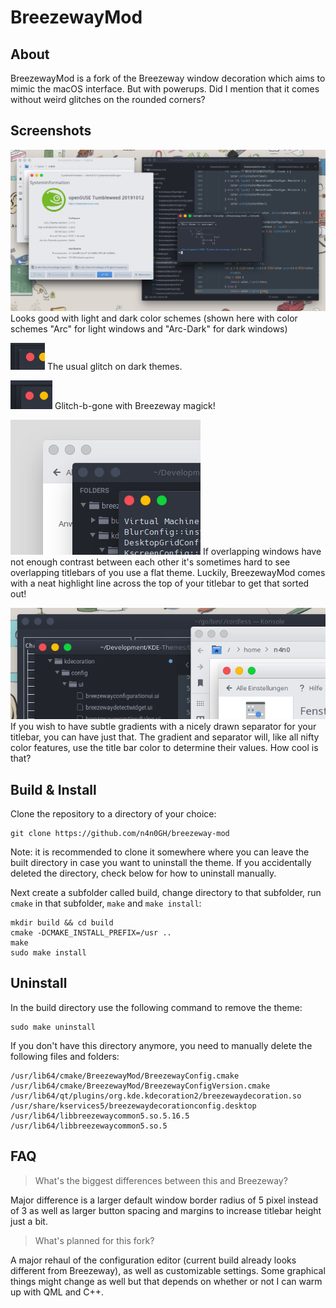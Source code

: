 # BreezewayMod
## About
BreezewayMod is a fork of the Breezeway window decoration which aims to mimic the macOS interface. But with powerups.
Did I mention that it comes without weird glitches on the rounded corners?

## Screenshots
![](screenshot.png)
Looks good with light and dark color schemes (shown here with color schemes "Arc" for light windows and "Arc-Dark" for dark windows)

![](sierrabreeze.png)
The usual glitch on dark themes.

![](breezewaymod.png)
Glitch-b-gone with Breezeway magick!

![](low_contrast.png)
If overlapping windows have not enough contrast between each other it's sometimes hard to see overlapping titlebars of you use a flat theme. Luckily, BreezewayMod comes with a neat highlight line across the top of your titlebar to get that sorted out!

![](gradients.png)
If you wish to have subtle gradients with a nicely drawn separator for your titlebar, you can have just that. The gradient and separator will, like all nifty color features, use the title bar color to determine their values. How cool is that?

## Build & Install
Clone the repository to a directory of your choice:
```
git clone https://github.com/n4n0GH/breezeway-mod
```
Note: it is recommended to clone it somewhere where you can leave the built directory in case you want to uninstall the theme. If you accidentally deleted the directory, check below for how to uninstall manually.

Next create a subfolder called build, change directory to that subfolder, run `cmake` in that subfolder, `make` and `make install`:
```
mkdir build && cd build
cmake -DCMAKE_INSTALL_PREFIX=/usr ..
make
sudo make install
```

## Uninstall
In the build directory use the following command to remove the theme:
```
sudo make uninstall
```

If you don't have this directory anymore, you need to manually delete the following files and folders:
```
/usr/lib64/cmake/BreezewayMod/BreezewayConfig.cmake
/usr/lib64/cmake/BreezewayMod/BreezewayConfigVersion.cmake
/usr/lib64/qt/plugins/org.kde.kdecoration2/breezewaydecoration.so
/usr/share/kservices5/breezewaydecorationconfig.desktop
/usr/lib64/libbreezewaycommon5.so.5.16.5
/usr/lib64/libbreezewaycommon5.so.5
```

## FAQ
> What's the biggest differences between this and Breezeway?

Major difference is a larger default window border radius of 5 pixel instead of 3 as well as larger button spacing and margins to increase titlebar height just a bit.

> What's planned for this fork?

A major rehaul of the configuration editor (current build already looks different from Breezeway), as well as customizable settings. Some graphical things might change as well but that depends on whether or not I can warm up with QML and C++.
